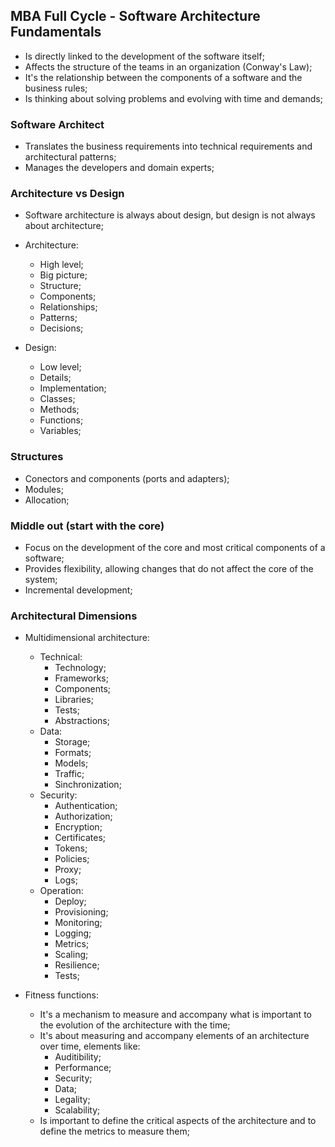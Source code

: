 ## MBA Full Cycle - Software Architecture Fundamentals

- Is directly linked to the development of the software itself;
- Affects the structure of the teams in an organization (Conway's Law);
- It's the relationship between the components of a software and the business rules;
- Is thinking about solving problems and evolving with time and demands;

### Software Architect

- Translates the business requirements into technical requirements and architectural patterns;
- Manages the developers and domain experts;

### Architecture vs Design

- Software architecture is always about design, but design is not always about architecture;

- Architecture:
    - High level;
    - Big picture;
    - Structure;
    - Components;
    - Relationships;
    - Patterns;
    - Decisions;

- Design:
    - Low level;
    - Details;
    - Implementation;
    - Classes;
    - Methods;
    - Functions;
    - Variables;

### Structures

- Conectors and components (ports and adapters);
- Modules;
- Allocation;

### Middle out (start with the core)

- Focus on the development of the core and most critical components of a software;
- Provides flexibility, allowing changes that do not affect the core of the system;
- Incremental development;

### Architectural Dimensions

- Multidimensional architecture:
    - Technical:
        - Technology;
        - Frameworks;
        - Components;
        - Libraries;
        - Tests;
        - Abstractions;
    - Data:
        - Storage;
        - Formats;
        - Models;
        - Traffic;
        - Sinchronization;
    - Security:
        - Authentication;
        - Authorization;
        - Encryption;
        - Certificates;
        - Tokens;
        - Policies;
        - Proxy;
        - Logs;
    - Operation:
        - Deploy;
        - Provisioning;
        - Monitoring;
        - Logging;
        - Metrics;
        - Scaling;
        - Resilience;
        - Tests;

- Fitness functions:
    - It's a mechanism to measure and accompany what is important to the evolution of the architecture with the time;
    - It's about measuring and accompany elements of an architecture over time, elements like:
        - Auditibility;
        - Performance;
        - Security;
        - Data;
        - Legality;
        - Scalability;
    - Is important to define the critical aspects of the architecture and to define the metrics to measure them;